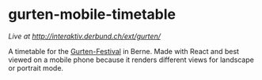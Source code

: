 # gurten-mobile-timetable

_Live at http://interaktiv.derbund.ch/ext/gurten/_

A timetable for the [Gurten-Festival](http://www.gurtenfestival.ch) in Berne.
Made with React and best viewed on a mobile phone because it renders different views for landscape or portrait mode.
